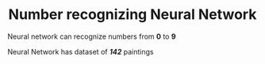 <h1 align="center"><b>Number recognizing Neural Network</b></h1>

Neural network can recognize numbers from <b>0</b> to <b>9</b>

Neural Network has dataset of ***142*** paintings 